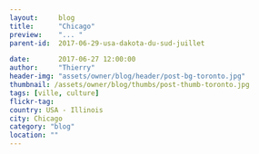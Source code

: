 ```yaml
---
layout:     blog
title:      "Chicago"
preview:    "... "
parent-id:  2017-06-29-usa-dakota-du-sud-juillet

date:       2017-06-27 12:00:00
author:     "Thierry"
header-img: "assets/owner/blog/header/post-bg-toronto.jpg"
thumbnail: /assets/owner/blog/thumbs/post-thumb-toronto.jpg
tags: [ville, culture]
flickr-tag: 
country: USA - Illinois
city: Chicago
category: "blog"
location: ""
---
```


